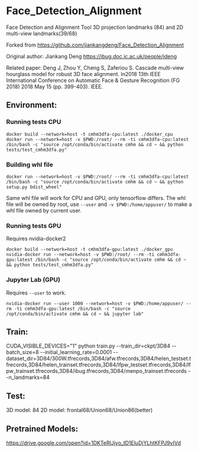 # Face_Detection_Alignment
Face Detection and Alignment Tool
3D projection landmarks (84) and 2D multi-view landmarks(39/68)

Forked from https://github.com/jiankangdeng/Face_Detection_Alignment

Original author: Jiankang Deng https://ibug.doc.ic.ac.uk/people/jdeng

Related paper: 
Deng J, Zhou Y, Cheng S, Zaferiou S. Cascade multi-view hourglass model for robust 3D face alignment. In2018 13th IEEE International Conference on Automatic Face & Gesture Recognition (FG 2018) 2018 May 15 (pp. 399-403). IEEE.

## Environment:

### Running tests CPU

```
docker build --network=host -t cmhm3dfa-cpu:latest ./docker_cpu
docker run --network=host -v $PWD:/root/ --rm -ti cmhm3dfa-cpu:latest /bin/bash -c "source /opt/conda/bin/activate cmhm && cd ~ && python tests/test_cmhm3dfa.py"
```

### Building whl file

```
docker run --network=host -v $PWD:/root/ --rm -ti cmhm3dfa-cpu:latest /bin/bash -c "source /opt/conda/bin/activate cmhm && cd ~ && python setup.py bdist_wheel"
```

Same whl file will work for CPU and GPU, only tensorflow differs.
The whl file will be owned by root, use `--user` and `-v $PWD:/home/appuser/` to make a whl file owned by current user.

### Running tests  GPU

Requires nvidia-docker2
```
docker build --network=host -t cmhm3dfa-gpu:latest ./docker_gpu
nvidia-docker run --network=host -v $PWD:/root/ --rm -ti cmhm3dfa-gpu:latest /bin/bash -c "source /opt/conda/bin/activate cmhm && cd ~ && python tests/test_cmhm3dfa.py"
```

### Jupyter Lab (GPU)

Requires `--user` to work.

```
nvidia-docker run --user 1000 --network=host -v $PWD:/home/appuser/ --rm -ti cmhm3dfa-gpu:latest /bin/bash -c "source /opt/conda/bin/activate cmhm && cd ~ && jupyter lab"
```

## Train:
CUDA_VISIBLE_DEVICES="1" python train.py --train_dir=ckpt/3D84 --batch_size=8 --initial_learning_rate=0.0001 --dataset_dir=3D84/300W.tfrecords,3D84/afw.tfrecords,3D84/helen_testset.tfrecords,3D84/helen_trainset.tfrecords,3D84/lfpw_testset.tfrecords,3D84/lfpw_trainset.tfrecords,3D84/ibug.tfrecords,3D84/menpo_trainset.tfrecords --n_landmarks=84

## Test:
3D model: 84
2D model: frontal68/Union68/Union86(better)

## Pretrained Models:
https://drive.google.com/open?id=1DKTeRlJjyo_tD1EluDjYLhtKFPJ9vIVd
